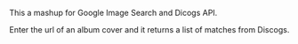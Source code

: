 This a mashup for Google Image Search and Dicogs API. 

Enter the url of an album cover and it returns a list of matches from Discogs. 
